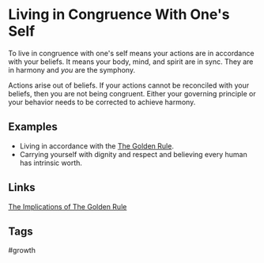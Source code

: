 # Living in Congruence With One's Self

To live in congruence with one's self means your actions are in accordance with your beliefs. It means your body, mind, and spirit are in sync. They are in harmony and *you* are the symphony.  

Actions arise out of beliefs. If your actions cannot be reconciled with your beliefs, then you are not being congruent. Either your governing principle or your behavior needs to be corrected to achieve harmony.  

## Examples
* Living in accordance with the [The Golden Rule](https://github.com/EliotKhachi//publicZk/tree/main/202307310130).  
* Carrying yourself with dignity and respect and believing every human has intrinsic worth.  

## Links
[The Implications of The Golden Rule](https://github.com/EliotKhachi//publicZk/tree/main/202307310117)

## Tags
#growth
